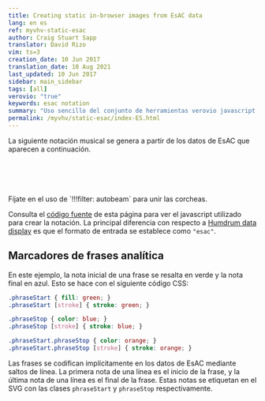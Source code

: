 ```yaml
---
title: Creating static in-browser images from EsAC data
lang: en es
ref: myvhv-static-esac
author: Craig Stuart Sapp
translator: David Rizo
vim: ts=3
creation_date: 10 Jun 2017
translation_date: 10 Aug 2021
last_updated: 10 Jun 2017
sidebar: main_sidebar
tags: [all]
verovio: "true"
keywords: esac notation 
summary: "Uso sencillo del conjunto de herramientas verovio javascript para mostrar los datos de EsAC como notación gráfica en una página web independiente con un poco de javascript."
permalink: /myvhv/static-esac/index-ES.html
---
```


<style>

/* Analytic phrase markers */

.phraseStart { fill: green; }
.phraseStart [stroke] { stroke: green; }

.phraseStop { color: blue; }
.phraseStop [stroke] { stroke: blue; }

.phraseStart.phraseStop { color: orange; }
.phraseStart.phraseStop [stroke] { stroke: orange; }

</style>



La siguiente notación musical se genera a partir de los datos de EsAC que aparecen a continuación.

<div id="notation"></div>
<pre style="width:500px; margin:auto; margin-top:50px;" id="text"></pre>

<script type="application/x-esac" id="source">!!!filter: autobeam
BOEHME
CUT[ES IST IN DEINEN LIEDERN MEIN VOLK DIR PROPHEZEIT]
REG[Europa, Mitteleuropa, Deutschland]
KEY[B0029  08  C 4/4]
MEL[12  3_3_4_3_  522_0_
    23  4_4_6_54  3__0_
    1_  6_6_+1_76  655_0_
    +1_  5_355_42  1__0_
    1_  6_6_+1_76  655_0_
    +1_  5_355_42  1__0_ //] >>
FCT[politisch, national, Vaterlands - Lied]
</script>

<script>

// var vrvToolkit;

window.addEventListener("DOMContentLoaded", function() {
	// vrvToolkit = new verovio.toolkit();
	showMyEsac("source", "notation", "text");
});

function showMyEsac(sourceid, targetid, textid) {
	if (!vrvToolkit) {
		return;
	}
	var source = document.querySelector("#" + sourceid);
	var target = document.querySelector("#" + targetid);
	var text   = document.querySelector("#" + textid);
	var esac = source.textContent;

	if (!esac) {
		return;
	}
	if (!target) {
		return;
	}
	text.textContent = esac;
	var options = {
		inputFormat: "esac",
		adjustPageHeight: 1,
		pageHeight: 20000,
		pageWidth: 1300,
		spacingLinear: 0.24,
		spacingNonLinear: 0.55,
		spacingStaff: 1,
		scale: 50,
		font: "Leipzig"
	};
	var svg = vrvToolkit.renderData(esac, options);
	target.innerHTML = svg;
	target.style.marginTop = "-50px";
	target.style.marginLeft = "100px";
}

</script>

<br/>
<br/>
Fíjate en el uso de `!!!filter: autobeam` para unir las corcheas.


Consulta el [código fuente](https://raw.githubusercontent.com/humdrum-tools/vhv-documentation/gh-pages/myvhv/static-esac/index.md) de esta página para ver el javascript utilizado para crear la notación.  La principal diferencia con respecto a [Humdrum data display](/myvhv/static) es que el formato de entrada se establece como `"esac"`.


## Marcadores de frases analítica ##

En este ejemplo, la nota inicial de una frase se resalta en verde y la nota final en azul.  Esto se hace con el siguiente código CSS:


```CSS
.phraseStart { fill: green; }
.phraseStart [stroke] { stroke: green; }

.phraseStop { color: blue; }
.phraseStop [stroke] { stroke: blue; }

.phraseStart.phraseStop { color: orange; }
.phraseStart.phraseStop [stroke] { stroke: orange; }
```

Las frases se codifican implícitamente en los datos de EsAC mediante saltos de línea.  La primera nota de una línea es el inicio de la frase, y la última nota de una línea es el final de la frase.  Estas notas se etiquetan en el SVG con las clases `phraseStart` y `phraseStop` respectivamente. 


